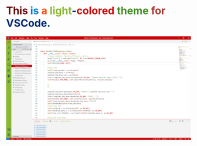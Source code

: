 # <span style="color: #660000">This</span> <span style="color:#007ACC">is</span> <span style="color: #FF4E0C">a</span> <span style="color: #8ab833">light</span><span style="color: #002c73">-</span><span style="color: #cc0000">colored</span> <span style="color:#448C27">theme</span> <span style="color:#AA3731">for</span> <span style="color: #002c73">VSCode.</span>


![](/domenic-theme.png)
